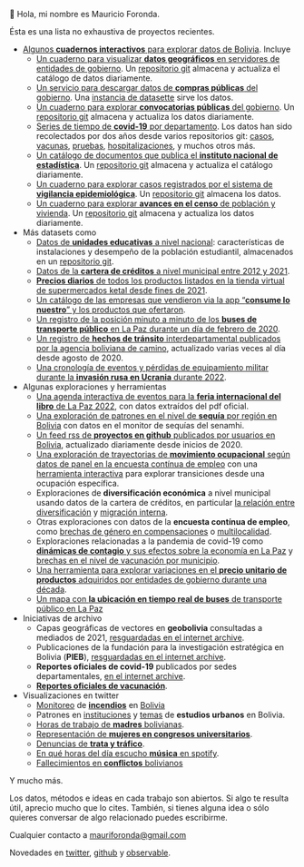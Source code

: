 👋 Hola, mi nombre es Mauricio Foronda.

Ésta es una lista no exhaustiva de proyectos recientes.

- [Algunos **cuadernos interactivos** para explorar datos de Bolivia](https://observablehq.com/collection/@mauforonda/datos-abiertos-del-gobierno-boliviano). Incluye
  - [Un cuaderno para visualizar **datos geográficos** en servidores de entidades de gobierno](https://observablehq.com/@mauforonda/datos-geograficos-del-gobierno-boliviano). Un [repositorio git](https://github.com/mauforonda/geodatos/) almacena y actualiza el catálogo de datos diariamente.
  - [Un servicio para descargar datos de **compras públicas** del gobierno](https://observablehq.com/@mauforonda/compras-del-gobierno-boliviano). Una [instancia de datasette](https://contratos.fly.dev/contratos) sirve los datos.
  - [Un cuaderno para explorar **convocatorias públicas** del gobierno](https://observablehq.com/@mauforonda/convocatorias-publicas-del-gobierno-boliviano). Un [repositorio git](https://github.com/sociedatos/bo-convocatorias_publicas) almacena y actualiza los datos diariamente.
  - [Series de tiempo de **covid-19** por departamento](https://observablehq.com/@mauforonda/covid-19-en-bolivia). Los datos han sido recolectados por dos años desde varios repositorios git: [casos](https://github.com/sociedatos/covid19-bo-casos_por_departamento/), [vacunas](https://github.com/sociedatos/covid19-bo-vacunas_por_departamento), [pruebas](https://github.com/sociedatos/covid19-bo-pruebas_por_departamento/), [hospitalizaciones](https://github.com/sociedatos/bo-hospitalizados_por_departamento/), y muchos otros más.
  - [Un catálogo de documentos que publica el **instituto nacional de estadística**](https://observablehq.com/@mauforonda/documentos-del-ine). Un [repositorio git](https://gitlab.com/mauforonda/ine/) almacena y actualiza el catálogo diariamente.
  - [Un cuaderno para explorar casos registrados por el sistema de **vigilancia epidemiológica**](https://observablehq.com/@mauforonda/vigilancia-epidemiologica/2). Un [repositorio git](https://github.com/mauforonda/vigilancia-epidemiologica) almacena los datos.
  - [Un cuaderno para explorar **avances en el censo** de población y vivienda](https://observablehq.com/@mauforonda/avance-del-censo). Un [repositorio git](https://github.com/mauforonda/canceles_elevando) almacena y actualiza los datos diariamente.
- Más datasets como
  - [Datos de **unidades educativas** a nivel nacional](https://mauforonda.github.io/notas/unidades_educativas.html): características de instalaciones y desempeño de la población estudiantil, almacenados en un [repositorio git](https://github.com/mauforonda/unidades_educativas_bolivia/).
  - [Datos de la **cartera de créditos** a nivel municipal entre 2012 y 2021](https://mauforonda.github.io/notas/Cartera_de_Creditos_en_Bolivia.html).
  - [**Precios diarios** de todos los productos listados en la tienda virtual de supermercados ketal desde fines de 2021](https://github.com/mauforonda/precios).
  - [Un catálogo de las empresas que vendieron via la app “**consume lo nuestro**” y los productos que ofertaron](https://github.com/mauforonda/consumelonuestro/blob/master/data/entidades.csv).
  - [Un registro de la posición minuto a minuto de los **buses de transporte público** en La Paz durante un día de febrero de 2020](https://github.com/mauforonda/pumiercoles).
  - [Un registro de **hechos de tránsito** interdepartamental publicados por la agencia boliviana de camino](https://github.com/mauforonda/transitabilidad-bolivia), actualizado varias veces al día desde agosto de 2020.
  - [Una cronología de eventos y pérdidas de equipamiento militar durante la **invasión rusa en Ucrania** durante 2022](https://github.com/mauforonda/ukraine).
- Algunas exploraciones y herramientas
  - [Una agenda interactiva de eventos para la **feria internacional del libro** de La Paz 2022](https://observablehq.com/@mauforonda/feria-internacional-del-libro-de-la-paz), con datos extraídos del pdf oficial.
  - [Una exploración de patrones en el nivel de **sequía** por región en Bolivia](https://observablehq.com/@mauforonda/sequias-en-bolivia) con datos en el monitor de sequías del senamhi.
  - [Un feed rss de **proyectos en github** publicados por usuarios en Bolivia](https://github.com/mauforonda/coderadar), actualizado diariamente desde inicios de 2020.
  - [Una exploración de trayectorias de **movimiento ocupacional** según datos de panel en la encuesta contínua de empleo](https://mauforonda.github.io/notas/transicion_entre_ocupaciones.html) con una [herramienta interactiva](https://mauforonda.github.io/notas/interactivo/cambios_de_ocupacion.html) para explorar transiciones desde una ocupación específica.
  - Exploraciones de **diversificación económica** a nivel municipal usando datos de la cartera de créditos, en particular [la relación entre diversificación](https://mauforonda.github.io/notas/diversificacion_economica_y_migracion.html) y [migración interna](https://mauforonda.github.io/notas/proximidad_y_nuevas_actividades_economicas.html).
  - Otras exploraciones con datos de la **encuesta contínua de empleo**, como [brechas de género en compensaciones](https://mauforonda.github.io/notas/brechas_de_ingresos_entre_mujeres_y_hombres.html) o [multilocalidad](https://mauforonda.github.io/notas/volver_para_trabajar_la_tierra.html).
  - Exploraciones relacionadas a la pandemia de covid-19 como [**dinámicas de contagio** y sus efectos sobre la economía en La Paz](https://mauforonda.github.io/notas/volver_para_trabajar_la_tierra.html) y [brechas en el nivel de vacunación por municipio](https://mauforonda.github.io/notas/vacunaciones_por_municipio.html).
  - [Una herramienta para explorar variaciones en el **precio unitario de productos** adquiridos por entidades de gobierno durante una década](https://observablehq.com/@mauforonda/compras-frecuentes-del-gobierno-boliviano).
  - [Un mapa con **la ubicación en tiempo real de buses** de transporte público en La Paz](http://mauforonda.gitlab.io/pumap/)
- Iniciativas de archivo
  - Capas geográficas de vectores en **geobolivia** consultadas a mediados de 2021, [resguardadas en el internet archive](https://archive.org/details/geo-bolivia).
  - Publicaciones de la fundación para la investigación estratégica en Bolivia (**PIEB**), [resguardadas en el internet archive](https://archive.org/details/biblioteca-pieb).
  - **Reportes oficiales de covid-19** publicados por sedes departamentales, [en el internet archive](https://archive.org/details/covid19-bolivia-departamentos).
  - [**Reportes oficiales de vacunación**](https://archive.org/details/vacunacion-covid19-bolivia).
- Visualizaciones en twitter
  - [Monitoreo](https://twitter.com/mauforonda/status/1565029944064884738) de [**incendios**](https://twitter.com/mauforonda/status/1551766361109585920) en [Bolivia](https://twitter.com/mauforonda/status/1537956661997891584)
  - Patrones en [instituciones](https://twitter.com/mauforonda/status/1539884672875896832) y [temas](https://twitter.com/mauforonda/status/1538027894798045185) de **estudios urbanos** en Bolivia.
  - [Horas de trabajo de **madres** bolivianas](https://twitter.com/mauforonda/status/1530412449224183808).
  - [Representación de **mujeres en congresos universitarios**](https://twitter.com/mauforonda/status/1537882267363573761).
  - [Denuncias de **trata y tráfico**](https://twitter.com/mauforonda/status/1539409565661405184).
  - [En qué horas del día escucho **música** en spotify](https://twitter.com/mauforonda/status/1533662130687430657).
  - [Fallecimientos en **conflictos** bolivianos](https://twitter.com/mauforonda/status/1529694511366123522)

Y mucho más.

Los datos, métodos e ideas en cada trabajo son abiertos. Si algo te resulta útil, aprecio mucho que lo cites. También, si tienes alguna idea o sólo quieres conversar de algo relacionado puedes escribirme.

Cualquier contacto a mauriforonda@gmail.com

Novedades en [twitter](https://twitter.com/mauforonda), [github](https://github.com/mauforonda/) y [observable](https://observablehq.com/@mauforonda/). 